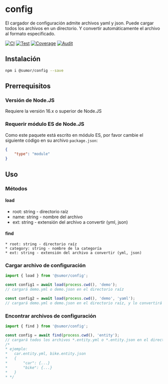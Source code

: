 # config
El cargador de configuración admite archivos yaml y json. Puede cargar todos los archivos en un directorio.
Y convertir automáticamente el archivo al formato especificado.

[![CI](https://github.com/sumor-cloud/config/actions/workflows/ci.yml/badge.svg)](https://github.com/sumor-cloud/config/actions/workflows/ci.yml)
[![Test](https://github.com/sumor-cloud/config/actions/workflows/ut.yml/badge.svg)](https://github.com/sumor-cloud/config/actions/workflows/ut.yml)
[![Coverage](https://github.com/sumor-cloud/config/actions/workflows/coverage.yml/badge.svg)](https://github.com/sumor-cloud/config/actions/workflows/coverage.yml)
[![Audit](https://github.com/sumor-cloud/config/actions/workflows/audit.yml/badge.svg)](https://github.com/sumor-cloud/config/actions/workflows/audit.yml)

## Instalación
```bash
npm i @sumor/config --save
```

## Prerrequisitos

### Versión de Node.JS
Requiere la versión 16.x o superior de Node.JS

### Requerir módulo ES de Node.JS
Como este paquete está escrito en módulo ES,
por favor cambie el siguiente código en su archivo `package.json`:
```json
{
    "type": "module"
}
```

## Uso

### Métodos

#### load
 * root: string - directorio raíz
 * name: string - nombre del archivo
 * ext: string - extensión del archivo a convertir (yml, json)

#### find
    * root: string - directorio raíz
    * category: string - nombre de la categoría
    * ext: string - extensión del archivo a convertir (yml, json)

### Cargar archivo de configuración

```javascript
import { load } from '@sumor/config';

const config1 = await load(process.cwd(), 'demo');
// cargará demo.yml o demo.json en el directorio raíz

const config2 = await load(process.cwd(), 'demo', 'yaml');
// cargará demo.yml o demo.json en el directorio raíz, y lo convertirá a un archivo de formato yaml

```

### Encontrar archivos de configuración

```javascript
import { find } from '@sumor/config';

const config = await find(process.cwd(), 'entity');
// cargará todos los archivos *.entity.yml o *.entity.json en el directorio raíz
/*
* ejemplo:
*   car.entity.yml, bike.entity.json
*   {
*       "car": {...}
*       "bike": {...}
*   }
* */
```